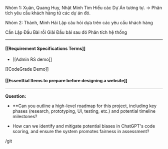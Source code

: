 Nhóm 1: Xuân, Quang Huy, Nhật Minh 
	Tìm Hiểu các Dự Án tương tự.
	-> Phân tích yêu cầu khách hàng từ các dự án đó.

Nhóm 2: Thành, Minh Hải
	Lập câu hỏi dựa trên các yêu cầu khách hàng

Cần Lập Đầu Bài
rồi Giải Đầu bài
sau đó Phân tích hệ thống

---
#### [[Requirement Specifications Terms]]
+ [[Admin RS demo]] 

[[CodeGrade Demo]]

#### [[Essenttial Items to prepare before designing a website]]



---

**Question:**
+ **Can you outline a high-level roadmap for this project, including key phases (research, prototyping, UI, testing, etc.) and potential timeline milestones?

+ How can we identify and mitigate potential biases in ChatGPT's code scoring, and ensure the system promotes fairness in assessment?

/git
